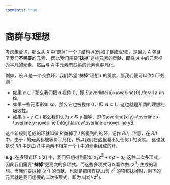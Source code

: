 ```yaml
---
comments: true
---
```

# 商群与理想

考虑集合 $X$，那么从 $X$ 中“商掉”一个子结构 $A$(例如子群或理想)，是因为 $A$ 包含了我们**不需要**的元素，
因此我们需要“**抹掉**”这些元素的贡献，即将 $A$ 中的元素视为平凡的元素，然后与 $A$ 中元素有联系的元素也平凡化。

例如，设 $R$ 是一个交换环，我们希望“抹掉”理想 $I$ 的贡献，那我们便可以作如下规则：

- 如果 $a\in I$ 那么我们把 $a$ 视作 $0$，即 $\overline{a}=\overline{0},\forall a \in I$.
- 如果一些元素形如 $xa$，那么它也被视作 $0$，即 $xI\subset I$，这也就是所谓的理想的吸收性。
- 如果 $x-y\in I$ 那么我们认为 $x$ 与 $y$ 相等，即 $\overline{x-y}=\overline x-\overline y=\overline 0\Rightarrow\overline x=\overline y$.

这个新规则组成的环就叫做 $R$ 商掉了 $I$ 所得到的的环，记作 $R/I$。注意，在 $R/I$ 中，由于 $I$ 的元素都被等价平凡化，所以我们在这里看不见任何 $I$ 的贡献。
这也就是说 $R/I$ 中是由 $R$ 中两两不相差一个 $I$ 中的元素组成的环。

**e.g.** 在多项式环 $\mathbb C[z]$ 中，我们只想得到形如 $a_2z^2+a_1z+a_0$ 这种二次多项式，因此我们需要“**抹掉**”更高次的多项式。而这些多项式可以看作由 $\left<z^3\right>$ 生成的理想。当我们要抹掉 $\left<z^3\right>$ 的贡献，也就是把所有提出含 $z^3$ 的项都抹掉时，剩下的元素就是我们想要的二次多项式，即为 $\mathbb C[z]/\left<z^3\right>$.
